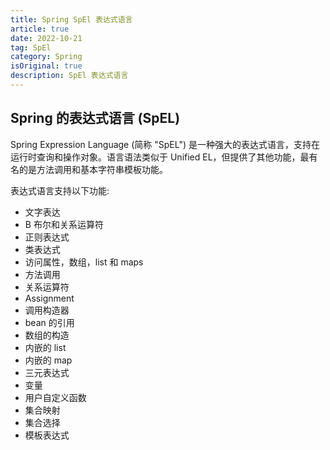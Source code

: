 ```yaml
---
title: Spring SpEl 表达式语言
article: true
date: 2022-10-21
tag: SpEl
category: Spring
isOriginal: true
description: SpEl 表达式语言
---
```


## Spring 的表达式语言 (SpEL)

Spring Expression Language (简称 "SpEL") 是一种强大的表达式语言，支持在运行时查询和操作对象。语言语法类似于 Unified EL，但提供了其他功能，最有名的是方法调用和基本字符串模板功能。

表达式语言支持以下功能:

- 文字表达
- B 布尔和关系运算符
- 正则表达式
- 类表达式
- 访问属性，数组，list 和 maps
- 方法调用
- 关系运算符
- Assignment
- 调用构造器
- bean 的引用
- 数组的构造
- 内嵌的 list
- 内嵌的 map
- 三元表达式
- 变量
- 用户自定义函数
- 集合映射
- 集合选择
- 模板表达式

